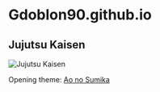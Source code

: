 # Gdoblon90.github.io
## Jujutsu Kaisen
![Jujutsu Kaisen](https://cdn.vox-cdn.com/thumbor/yly42vcGVd2c9KfBEY0b_70oa6s=/0x0:1600x900/920x613/filters:focal(672x322:928x578):format(webp)/cdn.vox-cdn.com/uploads/chorus_image/image/71741860/Jujutsu_Kaisen_season_2_01.6.jpg)

Opening theme: [Ao no Sumika](https://www.youtube.com/watch?v=2c_lHmkOq0E)
